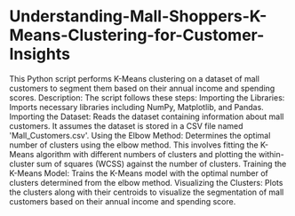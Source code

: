 # Understanding-Mall-Shoppers-K-Means-Clustering-for-Customer-Insights

This Python script performs K-Means clustering on a dataset of mall customers to segment them based on their annual income and spending scores.
Description:
The script follows these steps:
Importing the Libraries: Imports necessary libraries including NumPy, Matplotlib, and Pandas.
Importing the Dataset: Reads the dataset containing information about mall customers. It assumes the dataset is stored in a CSV file named 'Mall_Customers.csv'.
Using the Elbow Method: Determines the optimal number of clusters using the elbow method. This involves fitting the K-Means algorithm with different numbers of clusters and plotting the within-cluster sum of squares (WCSS) against the number of clusters.
Training the K-Means Model: Trains the K-Means model with the optimal number of clusters determined from the elbow method.
Visualizing the Clusters: Plots the clusters along with their centroids to visualize the segmentation of mall customers based on their annual income and spending score.
